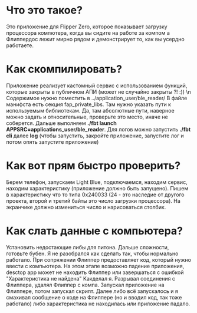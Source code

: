 # Что это такое?
Это приложение для Flipper Zerо, которое показывает загрузку процессора компютера, когда вы сидите на работе за компом а Флиппердос лежит мирно рядом и демонстрирует то, как вы усердно работаете.

# Как скомпилировать?
Приложение реализует кастомный сервис с использованием функций, которые закрыты в публичном АПИ (может не случайно закрыты ?! :)) \n
Содержимое нужно поместить в ../application_user/ble_reader/
В файле манифста есть секция fap_private_libs. Там нужно указать пути к используемым библиотекам. Да, там абсолютные пути, наверное можно задать и относительные, проверьте это место,
иначе не соберется. Дальше выполняем **./fbt  launch APPSRC=applications_user/ble_reader**. Для логов можно запустить **./fbt cli** далее **log** (чтобы запустить, закройте приложение, запустите лог и потом опять запустите приложение)

# Как вот прям быстро проверить?
Берем телефон, запускаем Light Blue, подключаемся, находим сервис, находим характеристику (приложение должно быть запущено). Пишем в характеристику что то типа 0х240033 (24 - это наследие от другого проекта, второй и третий байты это число загрузки процессора).
На экранчике должно измениться число и нарисоваться столбик.

# Как слать данные с компьютера?
Установить недостающие либы для питона.
Дальше сложности, готовьте бубен. Я не разобрался как сделать так, чтобы нормально работало. При сопряжении Флиппер предоставляет код, который нужно ввести с компьютера.
На этом этапе возможно падение приложения, desctop app может не находить Флиппер или завершаться с ошибкой "Характеристика не найдена"
Какделал я. Разрывал соединения с Флиппера, удалял Флиппер с компа. Запускал приложение на Флиппере, потом запускал скрипт. Далее либо всё запускалось и я смахивал сообщение о коде на Флиппере (но и вводил код, так тоже работало) либо характеристика не находилась или приложение падало.


